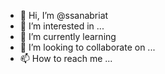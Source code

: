 - 👋 Hi, I’m @ssanabriat
- 👀 I’m interested in ...
- 🌱 I’m currently learning
- 💞️ I’m looking to collaborate on ...
- 📫 How to reach me ...

<!---
ssanabriat/ssanabriat is a ✨ special ✨ repository because its `README.md` (this file) appears on your GitHub profile.
You can click the Preview link to take a look at your changes.
--->
